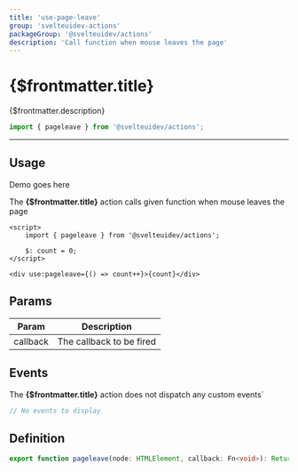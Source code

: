 ```yaml
---
title: 'use-page-leave'
group: 'svelteuidev-actions'
packageGroup: '@svelteuidev/actions'
description: 'Call function when mouse leaves the page'
---
```


<script lang='ts'>
    import Preview from '$lib/components/DocsHelpers/Preview.svelte'
    import { Button } from '@svelteuidev/core';
	// import { pageleave } from '@svelteuidev/actions';

    $: count = 0;
</script>

# {$frontmatter.title}

{$frontmatter.description}

```ts
import { pageleave } from '@svelteuidev/actions';
```

<hr>
<!-- Top Section -->

## Usage

<Preview>
    <!-- <div use:pageleave={() => count++}>Hello</div> -->
    Demo goes here
</Preview>

The **{$frontmatter.title}** action calls given function when mouse leaves the page

```svelte|copy
<script>
    import { pageleave } from '@svelteuidev/actions';

    $: count = 0;
</script>

<div use:pageleave={() => count++}>{count}</div>
```

## Params

| Param    | Description              |
| -------- | ------------------------ |
| callback | The callback to be fired |

## Events

The **{$frontmatter.title}** action does not dispatch any custom events`

```ts
// No events to display
```

## Definition

```ts
export function pageleave(node: HTMLElement, callback: Fn<void>): ReturnType<Action>;
```
